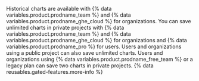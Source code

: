 Historical charts are available with {% data variables.product.prodname_team %} and {% data variables.product.prodname_ghe_cloud %} for organizations. You can save unlimited charts in private projects with {% data variables.product.prodname_team %} and {% data variables.product.prodname_ghe_cloud %} for organizations and {% data variables.product.prodname_pro %} for users. Users and organizations using a public project can also save unlimited charts. Users and organizations using {% data variables.product.prodname_free_team %} or a legacy plan can save two charts in private projects.  {% data reusables.gated-features.more-info %}
